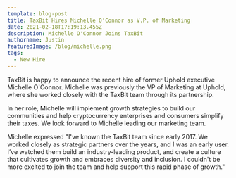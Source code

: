 ```yaml
---
template: blog-post
title: TaxBit Hires Michelle O'Connor as V.P. of Marketing
date: 2021-02-18T17:19:13.455Z
description: Michelle O'Connor Joins TaxBit
authorname: Justin
featuredImage: /blog/michelle.png
tags:
  - New Hire
---
```

TaxBit is happy to announce the recent hire of former Uphold executive Michelle O'Connor. Michelle was previously the VP of Marketing at Uphold, where she worked closely with the TaxBit team through its partnership.

In her role, Michelle will implement growth strategies to build our communities and help cryptocurrency enterprises and consumers simplify their taxes. We look forward to Michelle leading our marketing team.

Michelle expressed "I've known the TaxBit team since early 2017. We worked closely as strategic partners over the years, and I was an early user. I’ve watched them build an industry-leading product, and create a culture that cultivates growth and embraces diversity and inclusion. I couldn't be more excited to join the team and help support this rapid phase of growth."